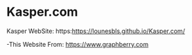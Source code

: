 # Kasper.com
Kasper WebSite: 
https:https://lounesbls.github.io/Kasper.com/

-This Website From: https://www.graphberry.com
